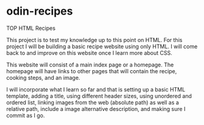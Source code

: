 # odin-recipes
TOP HTML Recipes

This project is to test my knowledge up to this point on HTML.
For this project I will be building a basic recipe website using only
HTML. I will come back to and improve on this website once I learn more
about CSS.

This website will consist of a main index page or a homepage.
The homepage will have links to other pages that will contain the 
recipe, cooking steps, and an image.

I will incorporate what I learn so far and that is setting up a basic
HTML template, adding a title, using different header sizes, using
unordered and ordered list, linking images from the web (absolute path)
as well as a relative path, include a image alternative description, and
making sure I commit as I go.
